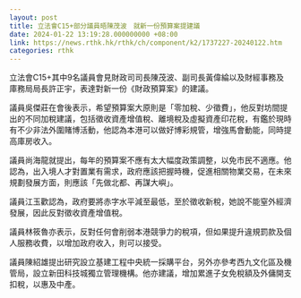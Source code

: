 ```yaml
---
layout: post
title: 立法會C15+部分議員晤陳茂波　就新一份預算案提建議
date: 2024-01-22 13:19:28.000000000 +08:00
link: https://news.rthk.hk/rthk/ch/component/k2/1737227-20240122.htm
categories: rthk
---
```


立法會C15+其中9名議員會見財政司司長陳茂波、副司長黃偉綸以及財經事務及庫務局局長許正宇，表達對新一份《財政預算案》的建議。

議員吳傑莊在會後表示，希望預算案大原則是「零加稅、少徵費」，他反對坊間提出的不同加稅建議，包括徵收資產增值稅、離境稅及虛擬資產印花稅，有鑑於現時有不少非法外圍賭博活動，他認為本港可以做好博彩規管，增強馬會動能，同時提高庫房收入。

議員尚海龍就提出，每年的預算案不應有太大幅度政策調整，以免市民不適應。他認為，出入境人才對置業有需求，政府應該把握時機，促進相關物業交易，在未來規劃發展方面，則應該「先做北都、再謀大嶼」。

議員江玉歡認為，政府要將赤字水平減至最低，至於徵收新稅，她說不能窒外經濟發展，因此反對徵收資產增值稅。

議員林筱魯亦表示，反對任何會削弱本港競爭力的稅項，但如果提升違規罰款及個人服務收費，以增加政府收入，則可以接受。

議員陳紹雄提出研究設立基建工程中央統一採購平台，另外亦參考西九文化區及機管局，設立新田科技城獨立管理機構。他亦建議，增加累進子女免稅額及外傭開支扣稅，以惠及中產。
